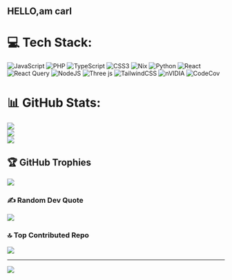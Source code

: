 ## HELLO,am carl 

# 💻 Tech Stack:
![JavaScript](https://img.shields.io/badge/javascript-%23323330.svg?style=flat&logo=javascript&logoColor=%23F7DF1E) ![PHP](https://img.shields.io/badge/php-%23777BB4.svg?style=flat&logo=php&logoColor=white) ![TypeScript](https://img.shields.io/badge/typescript-%23007ACC.svg?style=flat&logo=typescript&logoColor=white) ![CSS3](https://img.shields.io/badge/css3-%231572B6.svg?style=flat&logo=css3&logoColor=white) ![Nix](https://img.shields.io/badge/NIX-5277C3.svg?style=flat&logo=NixOS&logoColor=white) ![Python](https://img.shields.io/badge/python-3670A0?style=flat&logo=python&logoColor=ffdd54) ![React](https://img.shields.io/badge/react-%2320232a.svg?style=flat&logo=react&logoColor=%2361DAFB) ![React Query](https://img.shields.io/badge/-React%20Query-FF4154?style=flat&logo=react%20query&logoColor=white) ![NodeJS](https://img.shields.io/badge/node.js-6DA55F?style=flat&logo=node.js&logoColor=white) ![Three js](https://img.shields.io/badge/threejs-black?style=flat&logo=three.js&logoColor=white) ![TailwindCSS](https://img.shields.io/badge/tailwindcss-%2338B2AC.svg?style=flat&logo=tailwind-css&logoColor=white) ![nVIDIA](https://img.shields.io/badge/nVIDIA-%2376B900.svg?style=flat&logo=nVIDIA&logoColor=white) ![CodeCov](https://img.shields.io/badge/codecov-%23ff0077.svg?style=flat&logo=codecov&logoColor=white)
# 📊 GitHub Stats:
![](https://github-readme-stats.vercel.app/api?username=carl24tech&theme=dark&hide_border=false&include_all_commits=true&count_private=true)<br/>
![](https://nirzak-streak-stats.vercel.app/?user=carl24tech&theme=dark&hide_border=false)<br/>
![](https://github-readme-stats.vercel.app/api/top-langs/?username=carl24tech&theme=dark&hide_border=false&include_all_commits=true&count_private=true&layout=compact)

## 🏆 GitHub Trophies
![](https://github-profile-trophy.vercel.app/?username=carl24tech&theme=blue-green&no-frame=false&no-bg=false&margin-w=4)

### ✍️ Random Dev Quote
![](https://quotes-github-readme.vercel.app/api?type=horizontal&theme=dark)

### 🔝 Top Contributed Repo
![](https://github-contributor-stats.vercel.app/api?username=carl24tech&limit=5&theme=blue-green&combine_all_yearly_contributions=true)

---
[![](https://visitcount.itsvg.in/api?id=carl24tech&icon=0&color=0)](https://visitcount.itsvg.in)

<!-- Proudly created with GPRM ( https://gprm.itsvg.in ) -->
